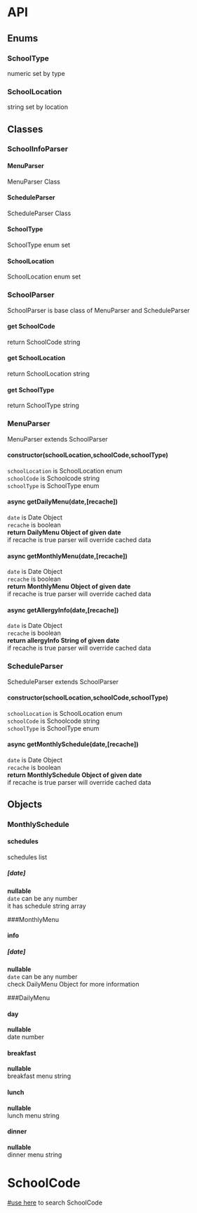 # API
## Enums

### SchoolType
numeric set by type

### SchoolLocation
string set by location

## Classes
### SchoolInfoParser

#### MenuParser
MenuParser Class

#### ScheduleParser
ScheduleParser Class

#### SchoolType
SchoolType enum set

#### SchoolLocation
SchoolLocation enum set

### SchoolParser
SchoolParser is base class of MenuParser and ScheduleParser

#### get SchoolCode
return SchoolCode string  

#### get SchoolLocation
return SchoolLocation string  

#### get SchoolType
return SchoolType string  


### MenuParser
MenuParser extends SchoolParser

#### constructor(schoolLocation,schoolCode,schoolType)
`schoolLocation` is SchoolLocation enum  
`schoolCode` is Schoolcode string  
`schoolType` is SchoolType enum  

#### async getDailyMenu(date,[recache])
`date` is Date Object  
`recache` is boolean  
**return DailyMenu Object of given date**  
if recache is true parser will override cached data  


#### async getMonthlyMenu(date,[recache])
`date` is Date Object  
`recache` is boolean  
**return MonthlyMenu Object of given date**  
if recache is true parser will override cached data  

#### async getAllergyInfo(date,[recache])
`date` is Date Object  
`recache` is boolean  
**return allergyInfo String of given date**  
if recache is true parser will override cached data  


### ScheduleParser
ScheduleParser extends SchoolParser

#### constructor(schoolLocation,schoolCode,schoolType)
`schoolLocation` is SchoolLocation enum  
`schoolCode` is Schoolcode string  
`schoolType` is SchoolType enum  

#### async getMonthlySchedule(date,[recache])
`date` is Date Object  
`recache` is boolean  
**return MonthlySchedule Object of given date**  
if recache is true parser will override cached data  

## Objects
### MonthlySchedule
#### schedules
schedules list  
##### [date]
**nullable**  
`date` can be any number  
it has schedule string array  

###MonthlyMenu
#### info
##### [date]
**nullable**  
`date` can be any number  
check DailyMenu Object for more information  

###DailyMenu
#### day
**nullable**  
date number

#### breakfast
**nullable**  
breakfast menu string  

#### lunch
**nullable**  
lunch menu string  

#### dinner
**nullable**  
dinner menu string  


# SchoolCode
[#use here](https://www.meatwatch.go.kr/biz/bm/sel/schoolListPopup.do) to search SchoolCode
